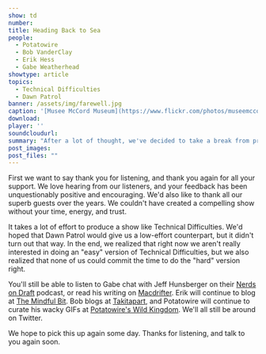 ```yaml
---
show: td
number: 
title: Heading Back to Sea
people:
  - Potatowire
  - Bob VanderClay
  - Erik Hess
  - Gabe Weatherhead
showtype: article
topics: 
  - Technical Difficulties
  - Dawn Patrol
banner: /assets/img/farewell.jpg
caption: '[Musee McCord Museum](https://www.flickr.com/photos/museemccordmuseum/2922443488)'
download: 
player: ''
soundcloudurl: 
summary: "After a lot of thought, we've decided to take a break from producing Technical Difficulties and Dawn Patrol. We all love podcasting, and if you're reading this, you're probably one of our long-suffering listeners who has stayed with us through the short and long gaps between our shows. You're awesome."
post_images:
post_files: ""
---
```


First we want to say thank you for listening, and thank you again for all your support. We love hearing from our listeners, and your feedback has been unquestionably positive and encouraging. We'd also like to thank all our superb guests over the years. We couldn't have created a compelling show without your time, energy, and trust.

It takes a lot of effort to produce a show like Technical Difficulties. We'd hoped that Dawn Patrol would give us a low-effort  counterpart, but it didn't turn out that way. In the end, we realized that right now we aren't really interested in doing an "easy" version of Technical Difficulties, but we also realized that none of us could commit the time to do the "hard" version right.

You'll still be able to listen to Gabe chat with Jeff Hunsberger on their [Nerds on Draft](http://www.nerdsondraft.com/welcome/) podcast, or read his writing on [Macdrifter](http://macdrifter.com). Erik will continue to blog at [The Mindful Bit](http://themindfulbit.com). Bob blogs at [Takitapart](http://takitapart.com/), and Potatowire will continue to curate his wacky GIFs at [Potatowire's Wild Kingdom](http://potatowire.tumblr.com/). We'll all still be around on Twitter.

We hope to pick this up again some day. Thanks for listening, and talk to you again soon.